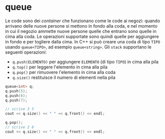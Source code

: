 # queue

Le code sono dei *container* che funzionano come le code ai negozi: quando arrivano delle nuove persone si mettono in fondo alla coda, e nel momento in cui il negozio ammette nuove persone quelle che entrano sono quelle in cima alla coda. Le operazioni supportate sono quindi quelle per aggiungere in fondo e per togliere dalla cima. In C++ si può creare una coda di tipo `TIPO` usando `queue<TIPO>`, ad esempio `queue<string>`. Gli `stack` supportano le seguenti operazioni:
- `q.push(ELEMENTO)` per aggiungere `ELEMENTO` (di tipo `TIPO`) in cima alla pila
- `q.top()` per leggere l'elemento in cima alla pila
- `q.pop()` per rimuovere l'elemento in cima alla coda
- `q.size()` restituisce il numero di elementi nella pila

```cpp
queue<int> q;
q.push(5);
q.push(6);
q.push(7);

// scrive 3 5
cout << q.size() << " " << q.front() << endl;

q.pop();
// scrive 2 6
cout << q.size() << " " << q.front() << endl;
```
